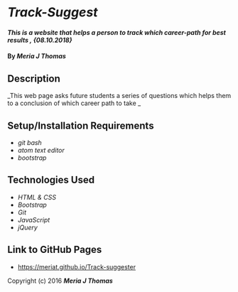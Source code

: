 # _Track-Suggest_

#### _This is a website that helps a person to track which career-path for best results , {08.10.2018}_

#### By _**Meria J Thomas**_

## Description

_This web page asks future students a series of questions which helps them to a conclusion of which career path to take _

## Setup/Installation Requirements

* _git bash_
* _atom text editor_
* _bootstrap_

## Technologies Used

* _HTML & CSS_
* _Bootstrap_
* _Git_
* _JavaScript_
* _jQuery_

## Link to GitHub Pages
* https://meriat.github.io/Track-suggester

Copyright (c) 2016 **_Meria J Thomas_**
